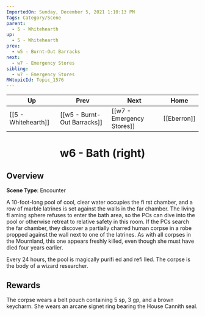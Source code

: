 ```yaml
---
ImportedOn: Sunday, December 5, 2021 1:10:13 PM
Tags: Category/Scene
parent:
  - 5 - Whitehearth
up:
  - 5 - Whitehearth
prev:
  - w5 - Burnt-Out Barracks
next:
  - w7 - Emergency Stores
sibling:
  - w7 - Emergency Stores
RWtopicId: Topic_1576
---
```


| Up | Prev | Next | Home |
|----|------|------|------|
| [[5 - Whitehearth]] | [[w5 - Burnt-Out Barracks]] | [[w7 - Emergency Stores]] | [[Eberron]] |

# <center>w6 - Bath (right)</center>

## Overview

**Scene Type**: Encounter

A 10-foot-long pool of cool, clear water occupies the fi rst chamber, and a row of marble latrines is set against the walls in the far chamber. The living fl aming sphere refuses to enter the bath area, so the PCs can dive into the pool or otherwise retreat to relative safety in this room. If the PCs search the far chamber, they discover a partially charred human corpse in a robe propped against the wall next to one of the latrines. As with all corpses in the Mournland, this one appears freshly killed, even though she must have died four years earlier.

Every 24 hours, the pool is magically purifi ed and refi lled. The corpse is the body of a wizard researcher.

## Rewards

The corpse wears a belt pouch containing 5 sp, 3 gp, and a brown keycharm. She wears an arcane signet ring bearing the House Cannith seal.
